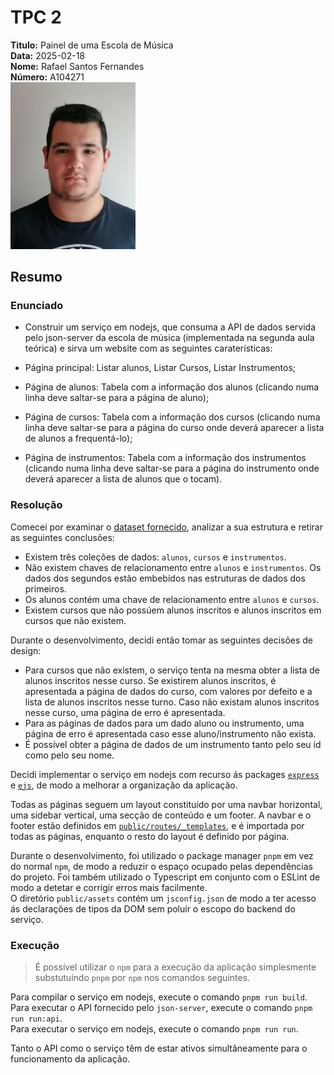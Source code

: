# TPC 2

**Titulo:** Painel de uma Escola de Música  
**Data:**  2025-02-18  
**Nome:** Rafael Santos Fernandes  
**Número:** A104271  
<img src="../assets/img/foto.jpg" alt="foto" width="200" />

## Resumo
### Enunciado
* Construir um serviço em nodejs, que consuma a API de dados servida pelo json-server da escola de música (implementada na segunda aula teórica) e sirva um website com as seguintes caraterísticas:

- Página principal: Listar alunos, Listar Cursos, Listar Instrumentos;

- Página de alunos: Tabela com a informação dos alunos (clicando numa linha deve saltar-se para a página de aluno);

- Página de cursos: Tabela com a informação dos cursos (clicando numa linha deve saltar-se para a página do curso onde deverá aparecer a lista de alunos a frequentá-lo);

- Página de instrumentos: Tabela com a informação dos instrumentos (clicando numa linha deve saltar-se para a página do instrumento onde deverá aparecer a lista de alunos que o tocam).

### Resolução
Comecei por examinar o [dataset fornecido](./dataset/db.json), analizar a sua estrutura e retirar as seguintes conclusões:
- Existem três coleções de dados: `alunos`, `cursos` e `instrumentos`.
- Não existem chaves de relacionamento entre `alunos` e `instrumentos`. Os dados dos segundos estão embebidos nas estruturas de dados dos primeiros.
- Os alunos contém uma chave de relacionamento entre `alunos` e `cursos`.
- Existem cursos que não possúem alunos inscritos e alunos inscritos em cursos que não existem.

Durante o desenvolvimento, decidi então tomar as seguintes decisões de design:
- Para cursos que não existem, o serviço tenta na mesma obter a lista de alunos inscritos nesse curso. Se existirem alunos inscritos, é apresentada a página de dados do curso, com valores por defeito e a lista de alunos inscritos nesse turno. Caso não existam alunos inscritos nesse curso, uma página de erro é apresentada.
- Para as páginas de dados para um dado aluno ou instrumento, uma página de erro é apresentada caso esse aluno/instrumento não exista.
- É possível obter a página de dados de um instrumento tanto pelo seu id como pelo seu nome.

Decidi implementar o serviço em nodejs com recurso ás packages [`express`](https://npmjs.com/package/express) e [`ejs`](https://npmjs.com/package/ejs), de modo a melhorar a organização da aplicação.

Todas as páginas seguem um layout constituído por uma navbar horizontal, uma sidebar vertical, uma secção de conteúdo e um footer. A navbar e o footer estão definidos em [`public/routes/_templates`](./public/routes/_templates), e é importada por todas as páginas, enquanto o resto do layout é definido por página.

Durante o desenvolvimento, foi utilizado o package manager `pnpm` em vez do normal `npm`, de modo a reduzir o espaço ocupado pelas dependências do projeto. Foi também utilizado o Typescript em conjunto com o ESLint de modo a detetar e corrigir erros mais facilmente.  
O diretório `public/assets` contém um `jsconfig.json` de modo a ter acesso ás declarações de tipos da DOM sem poluír o escopo do backend do serviço.


### Execução

> É possível utilizar o `npm` para a execução da aplicação simplesmente substutuíndo `pnpm` por `npm` nos comandos seguintes.

Para compilar o serviço em nodejs, execute o comando `pnpm run build`.  
Para executar o API fornecido pelo `json-server`, execute o comando `pnpm run run:api`.  
Para executar o serviço em nodejs, execute o comando `pnpm run run`.  

Tanto o API como o serviço têm de estar ativos simultâneamente para o funcionamento da aplicação.

